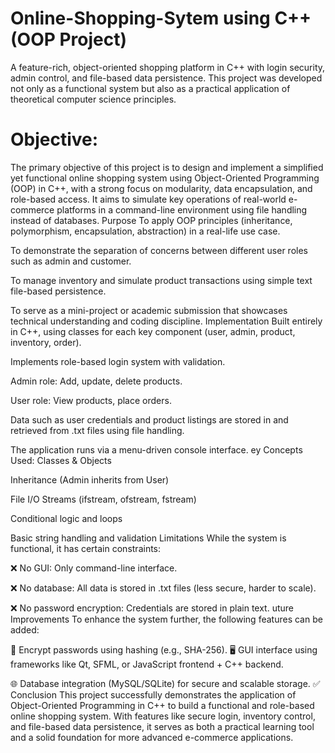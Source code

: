 # Online-Shopping-Sytem using C++ (OOP Project)
A feature-rich, object-oriented shopping platform in C++ with login security, admin control, and file-based data persistence.
This project was developed not only as a functional system but also as a practical application of theoretical computer science principles.

# Objective:
The primary objective of this project is to design and implement a simplified yet functional online shopping system using Object-Oriented Programming (OOP) in C++, with a strong focus on modularity, data encapsulation, and role-based access. It aims to simulate key operations of real-world e-commerce platforms in a command-line environment using file handling instead of databases.
Purpose
To apply OOP principles (inheritance, polymorphism, encapsulation, abstraction) in a real-life use case.

To demonstrate the separation of concerns between different user roles such as admin and customer.

To manage inventory and simulate product transactions using simple text file-based persistence.

To serve as a mini-project or academic submission that showcases technical understanding and coding discipline.
Implementation
Built entirely in C++, using classes for each key component (user, admin, product, inventory, order).

Implements role-based login system with validation.

Admin role: Add, update, delete products.

User role: View products, place orders.

Data such as user credentials and product listings are stored in and retrieved from .txt files using file handling.

The application runs via a menu-driven console interface.
ey Concepts Used:
Classes & Objects

Inheritance (Admin inherits from User)

File I/O Streams (ifstream, ofstream, fstream)

Conditional logic and loops

Basic string handling and validation
Limitations
While the system is functional, it has certain constraints:

❌ No GUI: Only command-line interface.

❌ No database: All data is stored in .txt files (less secure, harder to scale).

❌ No password encryption: Credentials are stored in plain text.
uture Improvements
To enhance the system further, the following features can be added:

🔐 Encrypt passwords using hashing (e.g., SHA-256).
🖥️ GUI interface using frameworks like Qt, SFML, or JavaScript frontend + C++ backend.

🌐 Database integration (MySQL/SQLite) for secure and scalable storage.
✅ Conclusion
This project successfully demonstrates the application of Object-Oriented Programming in C++ to build a functional and role-based online shopping system. With features like secure login, inventory control, and file-based data persistence, it serves as both a practical learning tool and a solid foundation for more advanced e-commerce applications.
